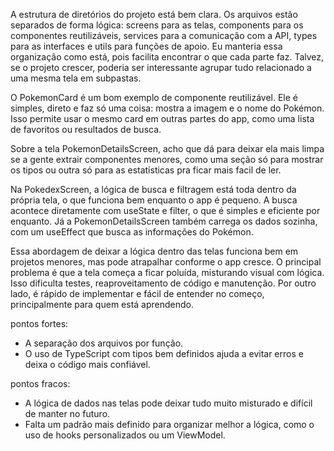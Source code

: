 A estrutura de diretórios do projeto está bem clara. Os arquivos estão separados de forma lógica: screens para as telas, components para os componentes reutilizáveis, services para a comunicação com a API, types para as interfaces e utils para funções de apoio. Eu manteria essa organização como está, pois facilita encontrar o que cada parte faz. Talvez, se o projeto crescer, poderia ser interessante agrupar tudo relacionado a uma mesma tela em subpastas.

O PokemonCard é um bom exemplo de componente reutilizável. Ele é simples, direto e faz só uma coisa: mostra a imagem e o nome do Pokémon. Isso permite usar o mesmo card em outras partes do app, como uma lista de favoritos ou resultados de busca.

Sobre a tela PokemonDetailsScreen, acho que dá para deixar ela mais limpa se a gente extrair componentes menores, como uma seção só para mostrar os tipos ou outra só para as estatísticas pra ficar mais facil de ler.

Na PokedexScreen, a lógica de busca e filtragem está toda dentro da própria tela, o que funciona bem enquanto o app é pequeno. A busca acontece diretamente com useState e filter, o que é simples e eficiente por enquanto. Já a PokemonDetailsScreen também carrega os dados sozinha, com um useEffect que busca as informações do Pokémon.

Essa abordagem de deixar a lógica dentro das telas funciona bem em projetos menores, mas pode atrapalhar conforme o app cresce. O principal problema é que a tela começa a ficar poluída, misturando visual com lógica. Isso dificulta testes, reaproveitamento de código e manutenção. Por outro lado, é rápido de implementar e fácil de entender no começo, principalmente para quem está aprendendo.

pontos fortes:
- A separação dos arquivos por função.
- O uso de TypeScript com tipos bem definidos ajuda a evitar erros e deixa o código mais confiável.

pontos fracos:
- A lógica de dados nas telas pode deixar tudo muito misturado e difícil de manter no futuro.
- Falta um padrão mais definido para organizar melhor a lógica, como o uso de hooks personalizados ou um ViewModel.
